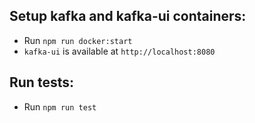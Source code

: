 ## Setup kafka and kafka-ui containers:
- Run `npm run docker:start`
- `kafka-ui` is available at `http://localhost:8080`

## Run tests:
- Run `npm run test`

